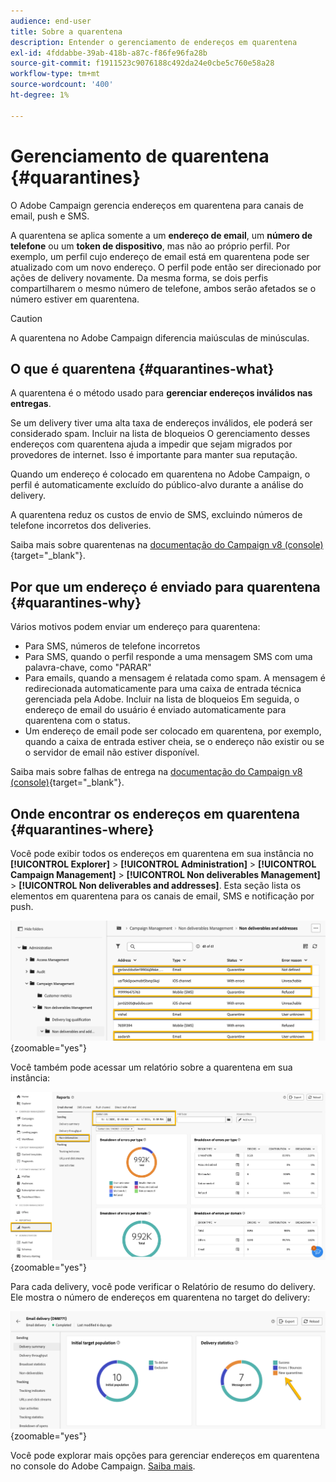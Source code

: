 ```yaml
---
audience: end-user
title: Sobre a quarentena
description: Entender o gerenciamento de endereços em quarentena
exl-id: 4fddabbe-39ab-418b-a87c-f86fe96fa28b
source-git-commit: f1911523c9076188c492da24e0cbe5c760e58a28
workflow-type: tm+mt
source-wordcount: '400'
ht-degree: 1%

---
```


# Gerenciamento de quarentena {#quarantines}

O Adobe Campaign gerencia endereços em quarentena para canais de email, push e SMS.

A quarentena se aplica somente a um **endereço de email**, um **número de telefone** ou um **token de dispositivo**, mas não ao próprio perfil. Por exemplo, um perfil cujo endereço de email está em quarentena pode ser atualizado com um novo endereço. O perfil pode então ser direcionado por ações de delivery novamente. Da mesma forma, se dois perfis compartilharem o mesmo número de telefone, ambos serão afetados se o número estiver em quarentena.

>[!CAUTION]
>
>A quarentena no Adobe Campaign diferencia maiúsculas de minúsculas.

## O que é quarentena {#quarantines-what}

A quarentena é o método usado para **gerenciar endereços inválidos nas entregas**.

Se um delivery tiver uma alta taxa de endereços inválidos, ele poderá ser considerado spam. Incluir na lista de bloqueios O gerenciamento desses endereços com quarentena ajuda a impedir que sejam migrados por provedores de internet. Isso é importante para manter sua reputação.

Quando um endereço é colocado em quarentena no Adobe Campaign, o perfil é automaticamente excluído do público-alvo durante a análise do delivery.

A quarentena reduz os custos de envio de SMS, excluindo números de telefone incorretos dos deliveries.

Saiba mais sobre quarentenas na [documentação do Campaign v8 (console)](https://experienceleague.adobe.com/en/docs/campaign/campaign-v8/send/failures/quarantines){target="_blank"}.

## Por que um endereço é enviado para quarentena {#quarantines-why}

Vários motivos podem enviar um endereço para quarentena:

* Para SMS, números de telefone incorretos
* Para SMS, quando o perfil responde a uma mensagem SMS com uma palavra-chave, como &quot;PARAR&quot;
* Para emails, quando a mensagem é relatada como spam. A mensagem é redirecionada automaticamente para uma caixa de entrada técnica gerenciada pela Adobe. Incluir na lista de bloqueios Em seguida, o endereço de email do usuário é enviado automaticamente para quarentena com o status.
* Um endereço de email pode ser colocado em quarentena, por exemplo, quando a caixa de entrada estiver cheia, se o endereço não existir ou se o servidor de email não estiver disponível.

Saiba mais sobre falhas de entrega na [documentação do Campaign v8 (console)](https://experienceleague.adobe.com/en/docs/campaign/campaign-v8/send/failures/delivery-failures){target="_blank"}.

## Onde encontrar os endereços em quarentena {#quarantines-where}

Você pode exibir todos os endereços em quarentena em sua instância no **[!UICONTROL Explorer]** > **[!UICONTROL Administration]** > **[!UICONTROL Campaign Management]** > **[!UICONTROL Non deliverables Management]** > **[!UICONTROL Non deliverables and addresses]**. Esta seção lista os elementos em quarentena para os canais de email, SMS e notificação por push.

![Local de quarentena na interface do Adobe Campaign](assets/quarantine_location.png){zoomable="yes"}

Você também pode acessar um relatório sobre a quarentena em sua instância:

![Colocar relatórios em quarentena na interface do Adobe Campaign](assets/quarantine_reports.png){zoomable="yes"}

Para cada delivery, você pode verificar o Relatório de resumo do delivery. Ele mostra o número de endereços em quarentena no target do delivery:

![Relatório de resumo de entrega mostrando endereços em quarentena](assets/quarantine_delivery.png){zoomable="yes"}

Você pode explorar mais opções para gerenciar endereços em quarentena no console do Adobe Campaign. [Saiba mais](https://experienceleague.adobe.com/en/docs/campaign/campaign-v8/send/failures/quarantines#access-quarantined-addresses).